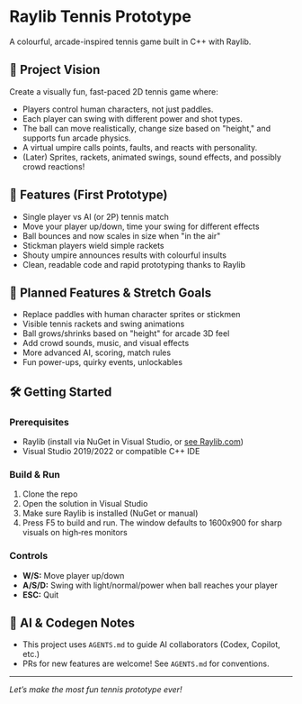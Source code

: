 # Raylib Tennis Prototype

A colourful, arcade-inspired tennis game built in C++ with Raylib.

## 🎾 Project Vision

Create a visually fun, fast-paced 2D tennis game where:
- Players control human characters, not just paddles.
- Each player can swing with different power and shot types.
- The ball can move realistically, change size based on "height," and supports fun arcade physics.
- A virtual umpire calls points, faults, and reacts with personality.
- (Later) Sprites, rackets, animated swings, sound effects, and possibly crowd reactions!

## 🚦 Features (First Prototype)
- Single player vs AI (or 2P) tennis match
- Move your player up/down, time your swing for different effects
- Ball bounces and now scales in size when "in the air"
- Stickman players wield simple rackets
- Shouty umpire announces results with colourful insults
- Clean, readable code and rapid prototyping thanks to Raylib

## 🔮 Planned Features & Stretch Goals
- Replace paddles with human character sprites or stickmen
- Visible tennis rackets and swing animations
- Ball grows/shrinks based on "height" for arcade 3D feel
- Add crowd sounds, music, and visual effects
- More advanced AI, scoring, match rules
- Fun power-ups, quirky events, unlockables

## 🛠️ Getting Started

### Prerequisites
- Raylib (install via NuGet in Visual Studio, or [see Raylib.com](https://www.raylib.com/))
- Visual Studio 2019/2022 or compatible C++ IDE

### Build & Run
1. Clone the repo
2. Open the solution in Visual Studio
3. Make sure Raylib is installed (NuGet or manual)
4. Press F5 to build and run. The window defaults to 1600x900 for sharp visuals on high‑res monitors

### Controls
- **W/S:** Move player up/down
- **A/S/D:** Swing with light/normal/power when ball reaches your player
- **ESC:** Quit

## 🤖 AI & Codegen Notes

- This project uses `AGENTS.md` to guide AI collaborators (Codex, Copilot, etc.)
- PRs for new features are welcome! See `AGENTS.md` for conventions.

---

*Let’s make the most fun tennis prototype ever!*
